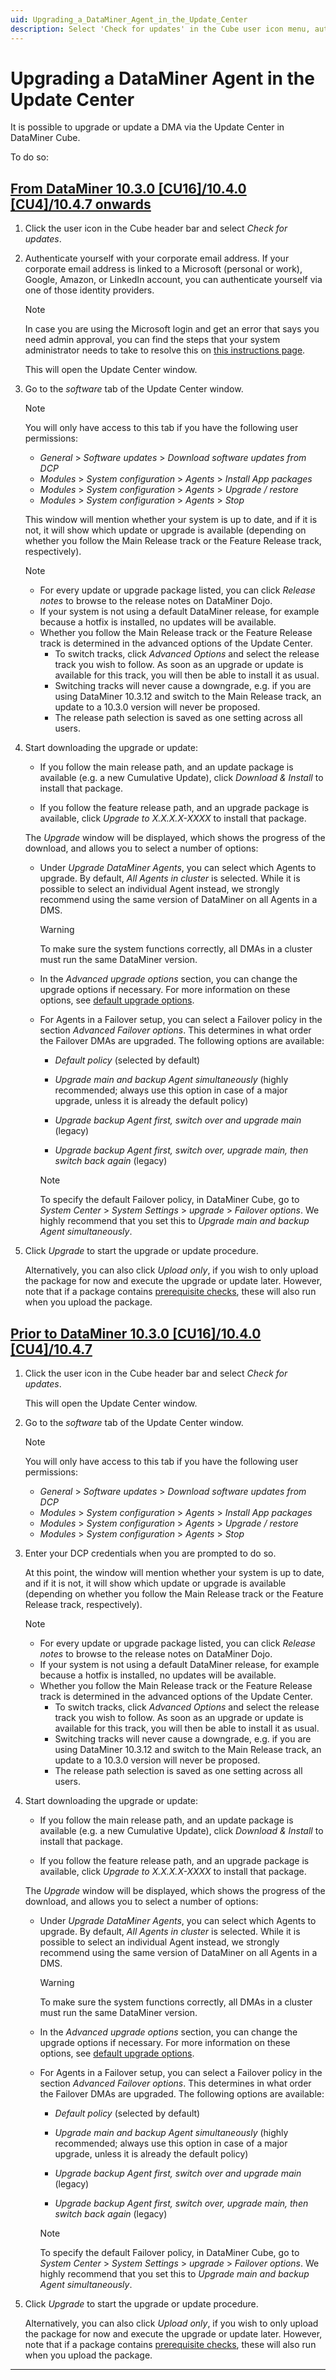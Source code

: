 ```yaml
---
uid: Upgrading_a_DataMiner_Agent_in_the_Update_Center
description: Select 'Check for updates' in the Cube user icon menu, authenticate, go to the 'software' tab, download the right upgrade, and then click 'Upgrade'.
---
```


# Upgrading a DataMiner Agent in the Update Center

It is possible to upgrade or update a DMA via the Update Center in DataMiner Cube.

To do so:

## [From DataMiner 10.3.0 [CU16]/10.4.0 [CU4]/10.4.7 onwards](#tab/tabid-1)

1. Click the user icon in the Cube header bar and select *Check for updates*.

1. Authenticate yourself with your corporate email address. If your corporate email address is linked to a Microsoft (personal or work), Google, Amazon, or LinkedIn account, you can authenticate yourself via one of those identity providers<!--RN 39466-->.

   > [!NOTE]
   > In case you are using the Microsoft login and get an error that says you need admin approval, you can find the steps that your system administrator needs to take to resolve this on [this instructions page](https://dataminer.services/make-an-account/access_dcp.html).

   This will open the Update Center window.

1. Go to the *software* tab of the Update Center window.

    > [!NOTE]
    > You will only have access to this tab if you have the following user permissions:
    >
    > - *General* > *Software* *updates* > *Download software updates from DCP*
    > - *Modules* > *System* *configuration* > *Agents* > *Install App packages*
    > - *Modules* > *System* *configuration* > *Agents* > *Upgrade / restore*
    > - *Modules* > *System* *configuration* > *Agents* > *Stop*

   This window will mention whether your system is up to date, and if it is not, it will show which update or upgrade is available (depending on whether you follow the Main Release track or the Feature Release track, respectively).

    > [!NOTE]
    >
    > - For every update or upgrade package listed, you can click *Release notes* to browse to the release notes on DataMiner Dojo.
    > - If your system is not using a default DataMiner release, for example because a hotfix is installed, no updates will be available.
    > - Whether you follow the Main Release track or the Feature Release track is determined in the advanced options of the Update Center.
    >   - To switch tracks, click *Advanced Options* and select the release track you wish to follow. As soon as an upgrade or update is available for this track, you will then be able to install it as usual.
    >   - Switching tracks will never cause a downgrade, e.g. if you are using DataMiner 10.3.12 and switch to the Main Release track, an update to a 10.3.0 version will never be proposed.
    >   - The release path selection is saved as one setting across all users.

1. Start downloading the upgrade or update:

   - If you follow the main release path, and an update package is available (e.g. a new Cumulative Update), click *Download & Install* to install that package.

   - If you follow the feature release path, and an upgrade package is available, click *Upgrade to X.X.X.X-XXXX* to install that package.

   The *Upgrade* window will be displayed, which shows the progress of the download, and allows you to select a number of options:

   - Under *Upgrade DataMiner Agents*, you can select which Agents to upgrade. By default, *All Agents in cluster* is selected. While it is possible to select an individual Agent instead, we strongly recommend using the same version of DataMiner on all Agents in a DMS.

     > [!WARNING]
     > To make sure the system functions correctly, all DMAs in a cluster must run the same DataMiner version.

   - In the *Advanced upgrade options* section, you can change the upgrade options if necessary. For more information on these options, see [default upgrade options](xref:Configuring_the_default_upgrade_options).

   - For Agents in a Failover setup, you can select a Failover policy in the section *Advanced Failover options*. This determines in what order the Failover DMAs are upgraded. The following options are available:

     - *Default policy* (selected by default)

     - *Upgrade main and backup Agent simultaneously* (highly recommended; always use this option in case of a major upgrade, unless it is already the default policy)

     - *Upgrade backup Agent first, switch over and upgrade main* (legacy)

     - *Upgrade backup Agent first, switch over, upgrade main, then switch back again* (legacy)

     > [!NOTE]
     > To specify the default Failover policy, in DataMiner Cube, go to *System Center* > *System Settings* > *upgrade* > *Failover options*. We highly recommend that you set this to *Upgrade main and backup Agent simultaneously*.

1. Click *Upgrade* to start the upgrade or update procedure.

    Alternatively, you can also click *Upload only*, if you wish to only upload the package for now and execute the upgrade or update later. However, note that if a package contains [prerequisite checks](xref:Preparing_to_upgrade_a_DataMiner_Agent#prerequisite-checks), these will also run when you upload the package.

## [Prior to DataMiner 10.3.0 [CU16]/10.4.0 [CU4]/10.4.7](#tab/tabid-2)

1. Click the user icon in the Cube header bar and select *Check for updates*.

   This will open the Update Center window.

1. Go to the *software* tab of the Update Center window.

   > [!NOTE]
   > You will only have access to this tab if you have the following user permissions:
   >
   > - *General* > *Software* *updates* > *Download software updates from DCP*
   > - *Modules* > *System* *configuration* > *Agents* > *Install App packages*
   > - *Modules* > *System* *configuration* > *Agents* > *Upgrade / restore*
   > - *Modules* > *System* *configuration* > *Agents* > *Stop*

1. Enter your DCP credentials when you are prompted to do so.

   At this point, the window will mention whether your system is up to date, and if it is not, it will show which update or upgrade is available (depending on whether you follow the Main Release track or the Feature Release track, respectively).

   > [!NOTE]
   >
   > - For every update or upgrade package listed, you can click *Release notes* to browse to the release notes on DataMiner Dojo.
   > - If your system is not using a default DataMiner release, for example because a hotfix is installed, no updates will be available.
   > - Whether you follow the Main Release track or the Feature Release track is determined in the advanced options of the Update Center.
   >   - To switch tracks, click *Advanced Options* and select the release track you wish to follow. As soon as an upgrade or update is available for this track, you will then be able to install it as usual.
   >   - Switching tracks will never cause a downgrade, e.g. if you are using DataMiner 10.3.12 and switch to the Main Release track, an update to a 10.3.0 version will never be proposed.
   >   - The release path selection is saved as one setting across all users.

1. Start downloading the upgrade or update:

   - If you follow the main release path, and an update package is available (e.g. a new Cumulative Update), click *Download & Install* to install that package.

   - If you follow the feature release path, and an upgrade package is available, click *Upgrade to X.X.X.X-XXXX* to install that package.

   The *Upgrade* window will be displayed, which shows the progress of the download, and allows you to select a number of options:

   - Under *Upgrade DataMiner Agents*, you can select which Agents to upgrade. By default, *All Agents in cluster* is selected. While it is possible to select an individual Agent instead, we strongly recommend using the same version of DataMiner on all Agents in a DMS.

     > [!WARNING]
     > To make sure the system functions correctly, all DMAs in a cluster must run the same DataMiner version.

   - In the *Advanced upgrade options* section, you can change the upgrade options if necessary. For more information on these options, see [default upgrade options](xref:Configuring_the_default_upgrade_options).

   - For Agents in a Failover setup, you can select a Failover policy in the section *Advanced Failover options*. This determines in what order the Failover DMAs are upgraded. The following options are available:

     - *Default policy* (selected by default)

     - *Upgrade main and backup Agent simultaneously* (highly recommended; always use this option in case of a major upgrade, unless it is already the default policy)

     - *Upgrade backup Agent first, switch over and upgrade main* (legacy)

     - *Upgrade backup Agent first, switch over, upgrade main, then switch back again* (legacy)

     > [!NOTE]
     > To specify the default Failover policy, in DataMiner Cube, go to *System Center* > *System Settings* > *upgrade* > *Failover options*. We highly recommend that you set this to *Upgrade main and backup Agent simultaneously*.

1. Click *Upgrade* to start the upgrade or update procedure.

    Alternatively, you can also click *Upload only*, if you wish to only upload the package for now and execute the upgrade or update later. However, note that if a package contains [prerequisite checks](xref:Preparing_to_upgrade_a_DataMiner_Agent#prerequisite-checks), these will also run when you upload the package.

***
